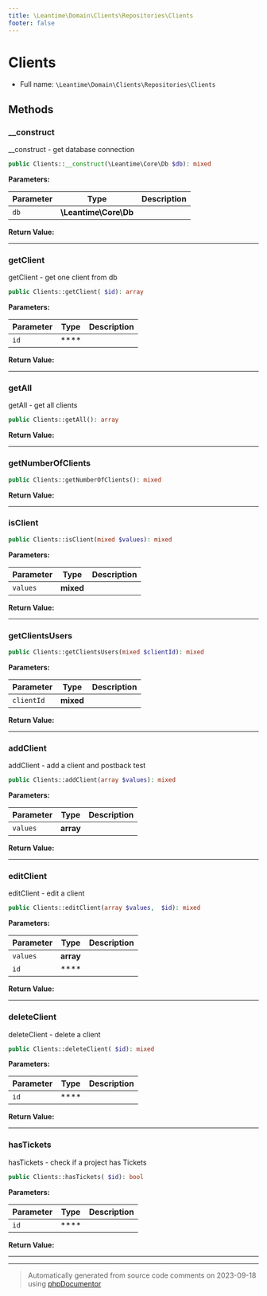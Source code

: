 ```yaml
---
title: \Leantime\Domain\Clients\Repositories\Clients
footer: false
---
```


# Clients





* Full name: `\Leantime\Domain\Clients\Repositories\Clients`



## Methods

### __construct

__construct - get database connection

```php
public Clients::__construct(\Leantime\Core\Db $db): mixed
```








**Parameters:**

| Parameter | Type | Description |
|-----------|------|-------------|
| `db` | **\Leantime\Core\Db** |  |


**Return Value:**





---
### getClient

getClient - get one client from db

```php
public Clients::getClient( $id): array
```








**Parameters:**

| Parameter | Type | Description |
|-----------|------|-------------|
| `id` | **** |  |


**Return Value:**





---
### getAll

getAll - get all clients

```php
public Clients::getAll(): array
```









**Return Value:**





---
### getNumberOfClients



```php
public Clients::getNumberOfClients(): mixed
```









**Return Value:**





---
### isClient



```php
public Clients::isClient(mixed $values): mixed
```








**Parameters:**

| Parameter | Type | Description |
|-----------|------|-------------|
| `values` | **mixed** |  |


**Return Value:**





---
### getClientsUsers



```php
public Clients::getClientsUsers(mixed $clientId): mixed
```








**Parameters:**

| Parameter | Type | Description |
|-----------|------|-------------|
| `clientId` | **mixed** |  |


**Return Value:**





---
### addClient

addClient - add a client and postback test

```php
public Clients::addClient(array $values): mixed
```








**Parameters:**

| Parameter | Type | Description |
|-----------|------|-------------|
| `values` | **array** |  |


**Return Value:**





---
### editClient

editClient - edit a client

```php
public Clients::editClient(array $values,  $id): mixed
```








**Parameters:**

| Parameter | Type | Description |
|-----------|------|-------------|
| `values` | **array** |  |
| `id` | **** |  |


**Return Value:**





---
### deleteClient

deleteClient - delete a client

```php
public Clients::deleteClient( $id): mixed
```








**Parameters:**

| Parameter | Type | Description |
|-----------|------|-------------|
| `id` | **** |  |


**Return Value:**





---
### hasTickets

hasTickets - check if a project has Tickets

```php
public Clients::hasTickets( $id): bool
```








**Parameters:**

| Parameter | Type | Description |
|-----------|------|-------------|
| `id` | **** |  |


**Return Value:**





---


---
> Automatically generated from source code comments on 2023-09-18 using [phpDocumentor](http://www.phpdoc.org/)
